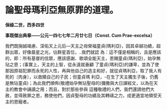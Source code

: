 # 論聖母瑪利亞無原罪的道理。


**保祿二世，西多四世**

**事既傑出典章——公元一四七七年二月廿七日（Const. Cum Prae-excelsa）**





我們既掬誠竭慮、深佑天上元后—天主之母榮福童貞(瑪利亞)，因其卓越功績，超群出眾，好像晨星之光，佔群星首位，‥我們就認
為：這不僅是相稱的，且是應該的，即：所有基督的信眾，應該感謝、歌頌全能天主，恩賜童貞(瑪利亞)，始孕無玷之恩；(事實上，天主的上智，從永遠就垂顧
了童貞(瑪利亞)的謙卑，並為了使那因原祖犯罪而永死的人性，再與他自己的造主和好，就從貞瑪利亞，取了我人有死的〔肉身〕，以救贖自己的子民；但童貞瑪
利亞，-在生了天主獨生子後，仍舊是無玷童貞)；為此我們頒佈(敬禮始孕無玷聖母的)彌撒與大日課經文，以為在天主的教會中誦讀之用；而且，對於那些參與
這種敬禮的人們，我們還請他們大赦，並得赦罪之恩，務使他們，因貞聖母的功績及其轉禱之力，成更適宜地領受天主的恩寵者。

